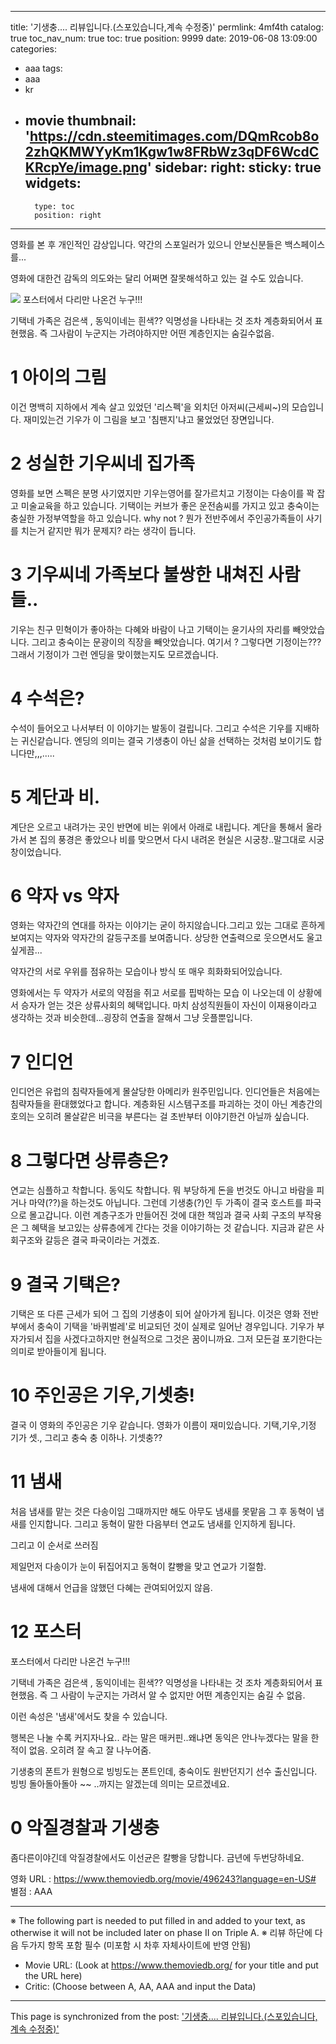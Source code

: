 
---
title: '기생충.... 리뷰입니다.(스포있습니다,계속 수정중)'
permlink: 4mf4th
catalog: true
toc_nav_num: true
toc: true
position: 9999
date: 2019-06-08 13:09:00
categories:
- aaa
tags:
- aaa
- kr
- movie
thumbnail: 'https://cdn.steemitimages.com/DQmRcob8o2zhQKMWYyKm1Kgw1w8FRbWz3qDF6WcdCKRcpYe/image.png'
sidebar:
    right:
        sticky: true
widgets:
    -
        type: toc
        position: right
---


영화를 본 후 개인적인 감상입니다. 약간의 스포일러가 있으니 안보신분들은 백스페이스를...


영화에 대한건 감독의 의도와는 달리 어쩌면 잘못해석하고 있는 걸 수도 있습니다.

![](https://cdn.steemitimages.com/DQmRcob8o2zhQKMWYyKm1Kgw1w8FRbWz3qDF6WcdCKRcpYe/image.png)
포스터에서 다리만 나온건 누구!!!

기택네 가족은 검은색 , 동익이네는 흰색?? 익명성을 나타내는 것 조차 계층화되어서 표현했음.
즉 그사람이 누군지는 가려야하지만 어떤 계층인지는 숨길수없음.







# 1 아이의 그림
이건 명백히 지하에서 계속 살고 있었던 '리스펙'을 외치던 아저씨(근세씨~)의 모습입니다.
재미있는건 기우가 이 그림을 보고 '침팬지'냐고 물었었던 장면입니다.

# 2 성실한 기우씨네 집가족
영화를 보면 스펙은 분명 사기였지만 기우는영어를 잘가르치고 기정이는 다송이를 꽉 잡고 미술교육을 하고 있습니다.
기택이는 커브가 좋은 운전솜씨를 가지고 있고 충숙이는 충실한 가정부역할을 하고 있습니다.
why not ?
뭔가 전반주에서 주인공가족들이 사기를 치는거 같지만 뭐가 문제지? 라는 생각이 듭니다.

# 3 기우씨네 가족보다 불쌍한 내쳐진 사람들..
기우는 친구 민혁이가 좋아하는 다혜와 바람이 나고 기택이는 윤기사의 자리를 빼앗았습니다.
그리고 충숙이는 문광이의 직장을 빼앗았습니다.
여기서 ? 
그렇다면 기정이는???
그래서 기정이가 그런 엔딩을 맞이했는지도 모르겠습니다.

# 4 수석은?
수석이 들어오고 나서부터 이 이야기는 발동이 걸립니다.
그리고 수석은 기우를 지배하는 귀신같습니다.
엔딩의 의미는 결국 기생충이 아닌 삶을 선택하는 것처럼 보이기도 합니다만,,,.....


# 5 계단과 비.
계단은 오르고 내려가는 곳인 반면에 비는 위에서 아래로 내립니다.
계단을 통해서 올라가서 본 집의 풍경은 좋았으나
비를 맞으면서 다시 내려온 현실은 시궁창..말그대로 시궁창이었습니다.

# 6 약자 vs 약자
영화는 약자간의 연대를 하자는 이야기는 굳이 하지않습니다.그리고 있는 그대로 흔하게 보여지는 약자와 약자간의 갈등구조를 보여줍니다. 상당한 연출력으로 웃으면서도 울고 싶게끔...

 약자간의 서로 우위를 점유하는 모습이나 방식 또 매우 희화화되어있습니다.

영화에서는 두 약자가 서로의 약점을 쥐고 서로를 핍박하는 모습 이 나오는데 이 상황에서 승자가 얻는 것은  상류사회의 혜택입니다.  마치 삼성직원들이 자신이 이재용이라고 생각하는 것과 비슷한데...굉장히 연출을 잘해서 그냥 웃플뿐입니다.


# 7 인디언
 인디언은 유럽의 침략자들에게 몰살당한 아메리카 원주민입니다. 인디언들은 처음에는 침략자들을 환대했었다고 합니다. 계층화된 시스템구조를 파괴하는 것이 아닌 계층간의 호의는 오히려 몰살같은 비극을 부른다는 걸 초반부터 이야기한건 아닐까 싶습니다.


# 8 그렇다면 상류층은?
연교는 심플하고 착합니다. 동익도 착합니다. 뭐 부당하게 돈을 번것도 아니고 바람을 피거나 마약(??)을 하는것도 아닙니다.
그런데 기생충(?)인 두 가족이 결국 호스트를 파국으로 몰고갑니다.
이런 계층구조가 만들어진 것에 대한 책임과 결국 사회 구조의 부작용은 그 혜택을 보고있는 상류층에게 간다는 것을 이야기하는 것 같습니다. 지금과 같은 사회구조와 갈등은 결국 파국이라는 거겠죠.

# 9 결국 기택은?
기택은 또 다른 근세가 되어 그 집의 기생충이 되어 살아가게 됩니다.
이것은 영화 전반부에서  충숙이 기택을 '바퀴벌레'로 비교되던 것이 실제로 일어난 경우입니다.
기우가 부자가되서 집을 사겠다고하지만 현실적으로 그것은 꿈이니까요.
그저 모든걸 포기한다는 의미로 받아들이게 됩니다.

# 10 주인공은 기우,기셋충!
결국 이 영화의 주인공은 기우 같습니다.
영화가  이름이 재미있습니다. 기택,기우,기정 기가 셋., 그리고 충숙 충 이하나.
기셋충??

# 11 냄새
처음 냄새를 맡는 것은 다송이임
그때까지만 해도 아무도 냄새를 못맡음
그 후 동혁이 냄새를 인지합니다. 그리고 동혁이 말한 다음부터 연교도 냄새를 인지하게 됩니다.

그리고 이 순서로 쓰러짐

제일먼저 다송이가 눈이 뒤집어지고 동혁이 칼빵을 맞고 연교가 기절함.

냄새에 대해서 언급을 않했던 다혜는 관여되어있지 않음.




# 12 포스터

포스터에서 다리만 나온건 누구!!!

기택네 가족은 검은색 , 동익이네는 흰색?? 익명성을 나타내는 것 조차 계층화되어서 표현했음.
즉 그 사람이 누군지는 가려서 알 수 없지만 어떤 계층인지는 숨길 수 없음.

이런 속성은 '냄새'에서도 찾을 수 있습니다. 

행복은 나눌 수록 커지자나요.. 라는 말은 매커핀..왜냐면 동익은 안나누겠다는 말을 한적이 없음. 오히려 잘 속고 잘 나누어줌. 

기생충의 폰트가 원형으로 빙빙도는 폰트인데, 충숙이도 원반던지기 선수 출신입니다. 빙빙 돌아돌아돌아 ~~ ..까지는 알겠는데 의미는 모르겠네요.


# 0 악질경찰과 기생충
좀다른이야긴데 악질경찰에서도 이선균은 칼빵을 당합니다.
금년에 두번당하네요.



영화 URL : https://www.themoviedb.org/movie/496243?language=en-US#
별점 : AAA

---
※ The following part is needed to put filled in and added to your text, as otherwise it will not be included later on phase II on Triple A.
※ 리뷰 하단에 다음 두가지 항목 포함 필수 (미포함 시 차후 자체사이트에 반영 안됨)

* Movie URL: (Look at https://www.themoviedb.org/ for your title and put the URL here)
* Critic: (Choose between A, AA, AAA and input the Data)

- - -

This page is synchronized from the post: ['기생충.... 리뷰입니다.(스포있습니다,계속 수정중)'](https://steemit.com/@virus707/4mf4th)
